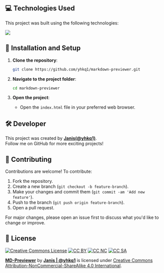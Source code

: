 ## 💻 Technologies Used

This project was built using the following technologies:

<img src="https://skillicons.dev/icons?i=bootstrap,markdown,webstorm,html,css,js,git,github&perline=13">

##  🏁 Installation and Setup
1. **Clone the repository**:
   ```bash
   git clone https://github.com/yhkq1/markdown-previewer.git
   ```

2. **Navigate to the project folder**:
   ```bash
   cd markdown-previewer
   ```

3. **Open the project**:
   - Open the `index.html` file in your preferred web browser.

## 🛠️ Developer

This project was created by **[Janis(@yhkq1)](https://github.com/yhkq1)**.  
Follow me on GitHub for more exciting projects!

## 🤝 Contributing

Contributions are welcome! To contribute:

1. Fork the repository.
2. Create a new branch (`git checkout -b feature-branch`).
3. Make your changes and commit them (`git commit -am 'Add new feature'`).
4. Push to the branch (`git push origin feature-branch`).
5. Open a pull request.

For major changes, please open an issue first to discuss what you'd like to change or improve.

## 📜 License

[![Creative Commons License](https://mirrors.creativecommons.org/presskit/icons/cc.svg?ref=chooser-v1)](https://creativecommons.org/licenses/by-nc-sa/4.0/?ref=chooser-v1)
[![CC BY](https://mirrors.creativecommons.org/presskit/icons/by.svg?ref=chooser-v1)](https://creativecommons.org/licenses/by-nc-sa/4.0/?ref=chooser-v1)
[![CC NC](https://mirrors.creativecommons.org/presskit/icons/nc.svg?ref=chooser-v1)](https://creativecommons.org/licenses/by-nc-sa/4.0/?ref=chooser-v1)
[![CC SA](https://mirrors.creativecommons.org/presskit/icons/sa.svg?ref=chooser-v1)](https://creativecommons.org/licenses/by-nc-sa/4.0/?ref=chooser-v1)

[**MD-Previewer**](https://github.com/yhkq1/yhkq1.github.io/md-previewer) by [**Janis | @yhkq1**](https://github.com/yhkq1) is licensed under [Creative Commons Attribution-NonCommercial-ShareAlike 4.0 International](https://creativecommons.org/licenses/by-nc-sa/4.0/?ref=chooser-v1).
